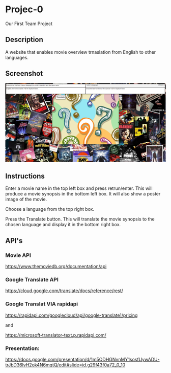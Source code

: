 # Projec-0
Our First Team Project

## Description
A website that enables movie overview trnaslation from English to other languages.

## Screenshot
![](/assets/screen.png)

## Instructions

Enter a movie name in the top left box and press retrun/enter.  This will produce a movie synopsis in the bottom left box.  It will also show a poster image of the movie.

Choose a language from the top right box.  

Press the Translate button.  This will translate the movie synopsis to the chosen language and display it in the bottom right box.

## API's

### Movie API
https://www.themoviedb.org/documentation/api

### Google Translate API
https://cloud.google.com/translate/docs/reference/rest/

### Google Translat VIA rapidapi
https://rapidapi.com/googlecloud/api/google-translate1/pricing

and

https://microsoft-translator-text.p.rapidapi.com/

### Presentation:
https://docs.google.com/presentation/d/1m5ODHGNvnMY1sosfUywADU-trJbD36lvH2ok4N6mqtQ/edit#slide=id.g29f43f0a72_0_10
